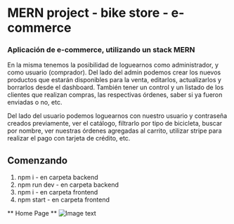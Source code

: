 # MERN project - bike store - e-commerce

### Aplicación de e-commerce, utilizando un stack MERN
En la misma tenemos la posibilidad de loguearnos como administrador, y como usuario (comprador). 
  Del lado del admin podemos crear los nuevos productos que estarán disponibles para la venta, editarlos, actualizarlos y borrarlos desde el dashboard. También tener un control y un listado de los clientes que realizan compras, las respectivas órdenes, saber si ya fueron enviadas o no, etc.
  
  Del lado del usuario podemos loguearnos con nuestro usuario y contraseña creados previamente, ver el catálogo, filtrarlo por tipo de bicicleta, buscar por nombre, ver nuestras órdenes agregadas al carrito, utilizar stripe para realizar el pago con tarjeta de crédito, etc.

## Comenzando

1.  npm i - en carpeta backend
2.  npm run dev - en carpeta backend
3.  npm i - en carpeta frontend
4.  npm start - en carpeta frontend


** Home Page **
![Image text]([https://github.com/fedeshirolamy/PI-Videogames/blob/master/HomePage.png?raw=true](https://github.com/fedeshirolamy/Mern-ecommerce/blob/main/e-commerce-frontend/src/imagenes/home1.png))





